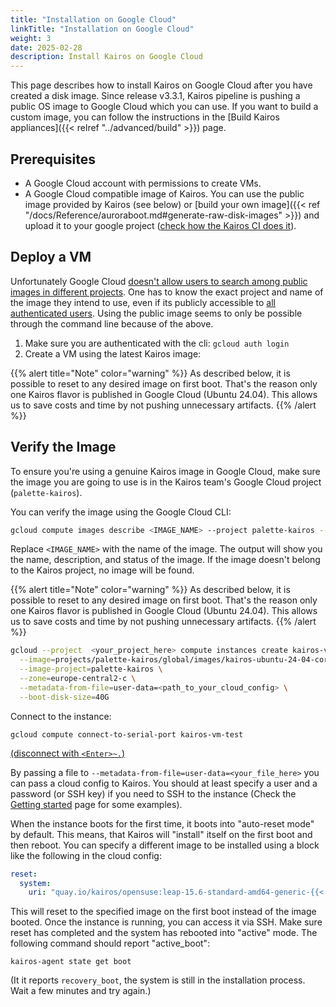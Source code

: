 ```yaml
---
title: "Installation on Google Cloud"
linkTitle: "Installation on Google Cloud"
weight: 3
date: 2025-02-28
description: Install Kairos on Google Cloud
---
```


This page describes how to install Kairos on Google Cloud after you have created a disk image. Since release v3.3.1, Kairos pipeline is pushing a public OS image to Google Cloud which you can use.
If you want to build a custom image, you can follow the instructions in the [Build Kairos appliances]({{< relref "../advanced/build" >}}) page.

## Prerequisites

- A Google Cloud account with permissions to create VMs.
- A Google Cloud compatible image of Kairos. You can use the public image provided by Kairos (see below) or [build your own image]({{< ref "/docs/Reference/auroraboot.md#generate-raw-disk-images" >}}) and upload it to your google project ([check how the Kairos CI does it](https://github.com/kairos-io/kairos/blob/48d5c2bc8fc5555263f799db8a3388d7d46cd559/.github/workflows/upload-cloud-images.yaml#L36-L89)).

## Deploy a VM

Unfortunately Google Cloud [doesn't allow users to search among public images in different projects](https://cloud.google.com/compute/docs/images/managing-access-custom-images#share-images-publicly). One has to know the exact project and name of the image they intend to use, even if its publicly accessible to [all authenticated users](https://cloud.google.com/compute/docs/images/managing-access-custom-images#limitations). Using the public image seems to only be possible through the command line because of the above.

1. Make sure you are authenticated with the cli: `gcloud auth login`
1. Create a VM using the latest Kairos image:

{{% alert title="Note" color="warning" %}}
As described below, it is possible to reset to any desired image on first boot. That's the reason only one Kairos flavor is published in Google Cloud (Ubuntu 24.04). This allows us to save costs and time by not pushing unnecessary artifacts.
{{% /alert %}}

## Verify the Image

To ensure you're using a genuine Kairos image in Google Cloud, make sure the image you are going to use is in the Kairos team's Google Cloud project (`palette-kairos`).

You can verify the image using the Google Cloud CLI:

```bash
gcloud compute images describe <IMAGE_NAME> --project palette-kairos --format="table(name,description,status)"
```

Replace `<IMAGE_NAME>` with the name of the image. The output will show you the name, description, and status of the image. If the image doesn't belong to the Kairos project, no image will be found.

{{% alert title="Note" color="warning" %}}
As described below, it is possible to reset to any desired image on first boot. That's the reason only one Kairos flavor is published in Google Cloud (Ubuntu 24.04). This allows us to save costs and time by not pushing unnecessary artifacts.
{{% /alert %}}


```bash {class="only-flavors=Ubuntu+24.04"}
gcloud --project  <your_project_here> compute instances create kairos-vm-test \
  --image=projects/palette-kairos/global/images/kairos-ubuntu-24-04-core-amd64-generic-{{< googleVersion >}} \
  --image-project=palette-kairos \
  --zone=europe-central2-c \
  --metadata-from-file=user-data=<path_to_your_cloud_config> \
  --boot-disk-size=40G
```

Connect to the instance:

```
gcloud compute connect-to-serial-port kairos-vm-test
```

[(disconnect with `<Enter>~.`)](https://cloud.google.com/compute/docs/troubleshooting/troubleshooting-using-serial-console#disconnecting_from_the_serial_console)

By passing a file to `--metadata-from-file=user-data=<your_file_here>` you can pass a cloud config to Kairos. You should at least specify a user and a password (or SSH key) if you need to SSH to the instance (Check the [Getting started](/getting-started/) page for some examples).

When the instance boots for the first time, it boots into "auto-reset mode" by default. This means, that Kairos will "install" itself on the first boot and then reboot.
You can specify a different image to be installed using a block like the following in the cloud config:

```yaml
reset:
  system:
    uri: "quay.io/kairos/opensuse:leap-15.6-standard-amd64-generic-{{< kairosVersion >}}-{{< k3sVersionOCI >}}"
```

This will reset to the specified image on the first boot instead of the image booted. Once the instance is running, you can access it via SSH. Make sure reset has completed and the system has rebooted into "active" mode. The following command should report "active_boot":

```
kairos-agent state get boot
```

(It it reports `recovery_boot`, the system is still in the installation process. Wait a few minutes and try again.)
